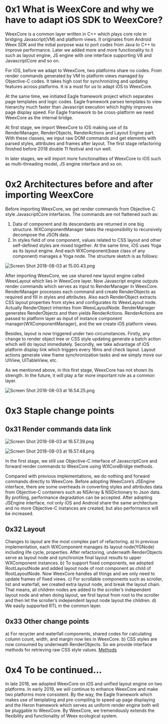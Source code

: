 # 0x1 What is WeexCore and why we have to adapt iOS SDK to WeexCore?

WeexCore is a common layer written in C++ which plays core role in bridging Javascript(VM) and platform views. It originates from Android Weex SDK and the initial purpose was to port codes from Java to C++ to improve performance. Later we added more and more functionality to it such as layout engine, JS engine with one interface supporting V8 and JavascriptCore and so on.

For iOS, before we adapt to WeexCore, two platforms share no codes. From render commands generated by VM to platform views managed by Objective-C codes. It takes high cost for synchronizing and updating features across platforms. It is a must for us to adapt iOS to WeexCore.

At the same time, we initiated Eagle framework project which separates page templates and logic codes. Eagle framework parses templates to view hierarchy much faster than Javascript execution which highly improves page display speed. For Eagle framework to be cross-platform we need WeexCore as the internal bridge.

At first stage, we import WeexCore to iOS making use of its RenderManager, RenderObjects, RenderActions and Layout Engine part. With these classes, we input raw DOM commands and get elements with parsed styles, attributes and frames after layout. The first stage refactoring finished before 2018 double 11 festival and run well.

In later stages, we will import more functionalities of WeexCore to iOS such as multi-threading model, JS engine interface and so on.

# 0x2 Architectures before and after importing WeexCore

Before importing WeexCore, we get render commands from Objective-C style JavascriptCore interfaces. The commands are not flattened such as:
1.	Data of component and its descendants are returned in one big structure. WXComponentManager takes the responsibility to recursively decompose the JSON data.
2.	In styles field of one component, values related to CSS layout and other self-defined styles are mixed together.
At the same time,  iOS uses Yoga as its layout engine. And each WXComponent(base class of any component) manages a Yoga node. The structure sketch is as follows:

![Screen Shot 2018-08-03 at 15.00.43.png](ios-weexcore/1550801663181-91fc0fd3-8568-42f7-b026-83e56e5f2c7f.png)

After importing WeexCore, we use shared new layout engine called WeexLayout which lies in WeexCore layer. Now Javascript engine outputs render commands which serves as input to RenderManager in WeexCore. RenderManager processes each command and create RenderObjects as required and fill in styles and attributes. Also each RenderObject extracts CSS layout properties from styles and configurates its WeexLayout node. Actually RenderObject inherites from WeexLayoutNode. RenderManager generates RenderObjects and then yields RenderActions. RenderActions are passed to platform layer as input of instance component manager(WXComponentManager), and the we create iOS platform views.

Besides, layout is now triggered under two circumstances. Firstly, any change to render object tree or CSS style updating generate a batch action which will do layout immediately. Secondly, we take advantage of iOS platform display link which triggers every 16ms and check layout. Layout actions generate view frame synchronization tasks and we simply move our UIView, UITableView, etc.

As we mentioned above, in this first stage, WeexCore has not shown its strength. In the future, it will play a far more important role as a common layer.

![Screen Shot 2018-08-03 at 16.54.25.png](ios-weexcore/1550801699138-b1bd32d9-8cea-4375-aec2-e23f81d7edd6.png)

# 0x3 Staple change points

## 0x31 Render commands data link

![Screen Shot 2018-08-03 at 16.57.39.png](ios-weexcore/1550801726358-df1c5c8e-8f4a-4c79-9ddd-a9dd2e791132.png)

![Screen Shot 2018-08-03 at 16.57.48.png](ios-weexcore/1550801745140-2d132467-dc6d-4fd9-ac8a-8acdd6de1a24.png)

In the first stage, we still use Objective-C interface of JavascriptCore and forward render commands to WeexCore using WXCoreBridge methods.

Compared with previous implementations, we do nothing and forward commands directly to WeexCore. Before adopting WeexCore’s JSEngine interface, there are some overheads in converting styles and attributes data from Objective-C containers such as NSArray & NSDictionary to Json data. By profiling, performance degradation can be accepted. After adopting JSEngine interface, not only iOS and Android share the same architecture and no more Objective-C instances are created, but also performance will be increased.

## 0x32 Layout

Changes to layout are the most complex part of refactoring.
a)	In previous implementation, each WXComponent manages its layout node(YGNode) including life cycle, properties. After refactoring, underneath RenderObjects serve as layout node and synchronize final layout results to upper WXComponent instances. 
b)	To support fixed components, we adopted RootLayoutNode and added layout node of root component as child of RootLayoutNode. Now WeexCore handles all things and we only need to update frames of fixed views.
c)	For scrollable components such as scroller, list and waterfall, we created extra layout node, and break the layout chain. That means, all children nodes are added to the scroller’s independent layout node and when doing layout, we first layout from root to the scroller and then let the scroller’s independent layout node layout the children.
d)	We easily supported RTL in the common layer.

## 0x33 Other change points

a)	For recycler and waterfall components, shared codes for calculating column count, width, and margin now lies in WeexCore.
b)	CSS styles are now consumed by underneath RenderObjects. So we provide interface methods for retrieving raw CSS style values. [Methods](https://weex.apache.org/guide/extend/extend-ios.html#get-css-style-of-component) 

# 0x4 To be continued...

In late 2018, we adopted WeexCore on iOS and unified layout engine on two platforms. In early 2019, we will continue to enhance WeexCore and make two platforms more consistent. By the way, the Eagle framework which makes use of templating and pre-compiling to speed up page displaying and the Heron framework which serves as uniform render engine both will be pluggable to WeexCore. By WeexCore, we tremendously extends the flexibility and functionality of Weex ecological system.